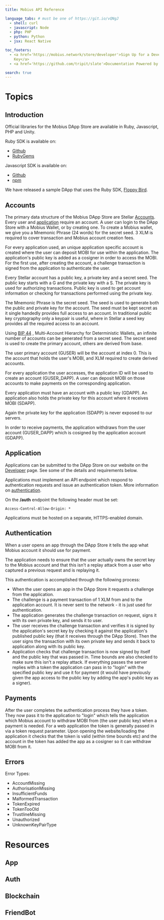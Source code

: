 ```yaml
---
title: Mobius API Reference

language_tabs: # must be one of https://git.io/vQNgJ
  - shell: curl
  - javascript: Node
  - php: PHP
  - python: Python
  - jsx: React Native

toc_footers:
  - <a href='https://mobius.network/store/developer'>Sign Up for a Developer
    Key</a>
  - <a href='https://github.com/tripit/slate'>Documentation Powered by Slate</a>

search: true
---
```


# Topics

## Introduction

Official libraries for the Mobius DApp Store are available in Ruby, Javascript,
PHP and Unity.

Ruby SDK is available on:

- [Github](https://github.com/mobius-network/mobius-client-ruby)
- [RubyGems](https://rubygems.org/gems/mobius-client)

Javascript SDK is available on:

- [Github](https://github.com/mobius-network/mobius-client-js)
- [npm](https://www.npmjs.com/package/@mobius-network/mobius-client-js)

We have released a sample DApp that uses the Ruby SDK, [Floppy
Bird](https://github.com/mobius-network/floppy-bird-dapp).

## Accounts

The primary data structure of the Mobius DApp Store are Stellar
[Accounts](#accounts). Every user and [application](#application) require an
account. A user can login to the DApp Store with a Mobius Wallet, or by creating
one. To create a Mobius wallet, we give you a Mnemonic Phrase (24 words) for the
secret seed. 3 XLM is required to cover transaction and Mobius account creation
fees.

For every application used, an unique application specific account is created
where the user can deposit MOBI for use within the application. The
application's public key is added as a cosigner in order to access the MOBI. For
the first use, after creating the account, a challenge transaction is signed
from the application to authenticate the user.

Every Stellar account has a public key, a private key and a secret seed. The
public key starts with a G and the private key with a S. The private key is used
for authorizing transactions. Public key is used to get account information or
checking for transactions performed using the private key.

The Mnemonic Phrase is the secret seed. The seed is used to generate both the
public and private key for the account. The seed must be kept secret as it
single handedly provides full access to an account. In traditional public key
cryptography only a keypair is useful, where in Stellar a seed key provides all
the required access to an account.

Using [BIP 44](https://github.com/bitcoin/bips/blob/master/bip-0044.mediawiki) ,
Multi-Account Hierarchy for Deterministic Wallets, an infinite number of
accounts can be generated from a secret seed. The secret seed is used to create
the primary account, others are derived from base.

The user primary account (GUSER) will be the account at index 0. This is the
account that holds the user's MOBI, and XLM required to create derived accounts.

For every application the user accesses, the application ID will be used to
create an account (GUSER_DAPP). A user can deposit MOBI on those accounts to
make payments on the corresponding application.

Every application must have an account with a public key (GDAPP). An application
also holds the private key for this account where it receives MOBI (SDAPP).

Again the private key for the application (SDAPP) is never exposed to our
servers.

In order to receive payments, the application withdraws from the user account
(GUSER_DAPP) which is cosigned by the application account (GDAPP).

## Application

Applications can be submitted to the DApp Store on our website on the
[Developer](https://mobius.network/store/developer) page. See some of the
details and requirements below.

Applications must implement an API endpoint which respond to authentication
requests and issue an authentication token. More information on
[authentication](#authentication).

On the **/auth** endpoint the following header must be set:

`Access-Control-Allow-Origin: *`

Applications must be hosted on a separate, HTTPS-enabled domain.

## Authentication

When a user opens an app through the DApp Store it tells the app what Mobius
account it should use for payment.

The application needs to ensure that the user actually owns the secret key to
the Mobius account and that this isn't a replay attack from a user who captured
a previous request and is replaying it.

This authentication is accomplished through the following process:

- When the user opens an app in the DApp Store it requests a challenge from the
  application.
- The challenge is a payment transaction of 1 XLM from and to the application
  account. It is never sent to the network - it is just used for authentication.
- The application generates the challenge transaction on request, signs it with
  its own private key, and sends it to user.
- The user receives the challenge transaction and verifies it is signed by the
  application's secret key by checking it against the application's published
public key (that it receives through the DApp Store). Then the user signs the
transaction with its own private key and sends it back to application along with
its public key.
- Application checks that challenge transaction is now signed by itself and the
  public key that was passed in. Time bounds are also checked to make sure this
isn't a replay attack. If everything passes the server replies with a token the
application can pass in to "login" with the specified public key and use it for
payment (it would have previously given the app access to the public key by
adding the app's public key as a signer).


## Payments

After the user completes the authentication process they have a token. They now
pass it to the application to "login" which tells the application which Mobius
account to withdraw MOBI from (the user public key) when a payment is needed.
For a web application the token is generally passed in via a token request
parameter. Upon opening the website/loading the application it checks that the
token is valid (within time bounds etc) and the account in the token has added
the app as a cosigner so it can withdraw MOBI from it.

## Errors

Error Types:
- AccountMissing
- AuthorisationMissing
- InsufficientFunds
- MalformedTransaction
- TokenExpired
- TokenTooOld
- TrustlineMissing
- Unauthorized
- UnknownKeyPairType

# Resources

## App

## Auth

## Blockchain

## FriendBot

